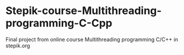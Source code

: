 # Stepik-course-Multithreading-programming-C-Cpp

Final project from online course Multithreading programming C/C++ in stepik.org

